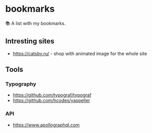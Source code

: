 # bookmarks
📚 A list with my bookmarks.

## Intresting sites

* https://catsby.ru/ - shop with animated image for the whole site

## Tools

### Typography

* https://github.com/typograf/typograf
* https://github.com/hcodes/yaspeller

### API

* https://www.apollographql.com
